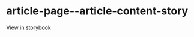# article-page--article-content-story

[View in storybook](https://raw.githack.com/Independent-Digital-News-and-Media-Ltd/indy100-pwamp-sb/PR-314-sb/index.html?path=/story/article-page--article-content-story)